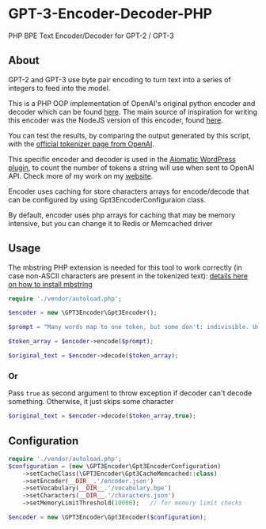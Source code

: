 # GPT-3-Encoder-Decoder-PHP

PHP BPE Text Encoder/Decoder for GPT-2 / GPT-3

## About

GPT-2 and GPT-3 use byte pair encoding to turn text into a series of integers to feed into the model.

This is a PHP OOP implementation of OpenAI's original python encoder and decoder which can be
found [here](https://github.com/openai/gpt-2). The main source of inspiration for writing this encoder was the NodeJS
version of this encoder, found [here](https://github.com/latitudegames/GPT-3-Encoder).

You can test the results, by comparing the output generated by this script, with
the [official tokenizer page from OpenAI](https://beta.openai.com/tokenizer).

This specific encoder and decoder is used in the [Aiomatic WordPress plugin](https://1.envato.market/aiomatic), to count
the number of tokens a string will use when sent to OpenAI API. Check more of my work on
my [website](https://coderevolution.ro/).

Encoder uses caching for store characters arrays for encode/decode that can be configured by using
Gpt3EncoderConfiguraion class.

By default, encoder uses php arrays for caching that may be memory intensive, but you can change it to Redis or
Memcached driver

## Usage

The mbstring PHP extension is needed for this tool to work correctly (in case non-ASCII characters are present in the
tokenized text): [details here on how to install mbstring](https://www.php.net/manual/en/mbstring.installation.php)

```php
require './vendor/autoload.php';

$encoder = new \GPT3Encoder\Gpt3Encoder();

$prompt = "Many words map to one token, but some don't: indivisible. Unicode characters like emojis may be split into many tokens containing the underlying bytes: 🤚🏾 Sequences of characters commonly found next to each other may be grouped together: 1234567890";

$token_array = $encoder->encode($prompt);

$original_text = $encoder->decode($token_array);

```

### Or

Pass `true` as second argument to throw exception if decoder can't decode something.
Otherwise, it just skips some character

```php
$original_text = $encoder->decode($token_array,true);
```

## Configuration

```php
require './vendor/autoload.php';
$configuration = (new \GPT3Encoder\Gpt3EncoderConfiguration)
    ->setCacheClass(\GPT3Encoder\Gpt3CacheMemcached::class)
    ->setEncoder(__DIR__.'/encoder.json')
    ->setVocabulary(__DIR__.'/vocabulary.bpe')
    ->setCharacters(__DIR__.'/characters.json')
    ->setMemoryLimitThreshold(10000);   // for memory limit checks

$encoder = new \GPT3Encoder\Gpt3Encoder($configuration);

```